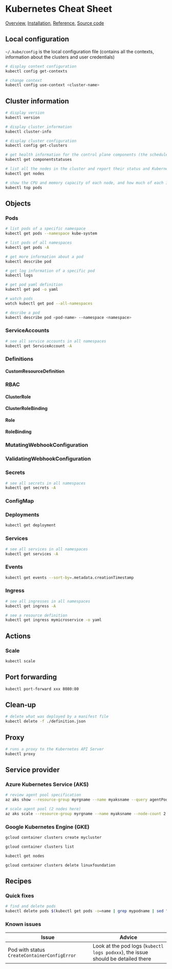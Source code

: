 # Kubernetes Cheat Sheet

[Overview](https://kubernetes.io/docs/reference/kubectl/overview/), [Installation](https://kubernetes.io/docs/tasks/tools/install-kubectl/), [Reference](https://kubernetes.io/docs/reference/kubectl/cheatsheet/), [Source code](https://github.com/kubernetes/kubernetes/tree/master/pkg/kubectl)

## Local configuration

`~/.kube/config` is the local configuration file (contains all the contexts, information about the clusters and user credentials)

```bash
# display context configuration
kubectl config get-contexts

# change context
kubectl config use-context <cluster-name>
```

## Cluster information

```bash
# display version
kubectl version

# display cluster information
kubectl cluster-info

# display cluster configuration
kubectl config get-clusters

# get health information for the control plane components (the scheduler, the controller manager and etcd)
kubectl get componentstatuses

# list all the nodes in the cluster and report their status and Kubernetes version
kubectl get nodes

# show the CPU and memory capacity of each node, and how much of each is currently in use
kubectl top pods
```

## Objects

### Pods

```bash
# list pods of a specific namespace
kubectl get pods --namespace kube-system

# list pods of all namespaces
kubectl get pods -A

# get more information about a pod
kubectl describe pod

# get log information of a specific pod
kubectl logs

# get pod yaml definition
kubectl get pod -o yaml

# watch pods
watch kubectl get pod --all-namespaces

# desribe a pod
kubectl describe pod <pod-name> --namespace <namespace>
```

### ServiceAccounts

```bash
# see all service accounts in all namespaces
kubectl get ServiceAccount -A
```

### Definitions

#### CustomResourceDefinition

### RBAC

#### ClusterRole

#### ClusterRoleBinding

#### Role

#### RoleBinding

### MutatingWebhookConfiguration

### ValidatingWebhookConfiguration

### Secrets

```bash
# see all secrets in all namespaces
kubectl get secrets -A
```

### ConfigMap

### Deployments

```bash
kubectl get deployment
```

### Services

```bash
# see all services in all namespaces
kubectl get services -A
```

### Events

```bash
kubectl get events --sort-by=.metadata.creationTimestamp
```

### Ingress

```bash
# see all ingresses in all namespaces
kubectl get ingress -A

# see a resource definition
kubectl get ingress mymicroservice -o yaml
```

## Actions

### Scale

```bash
kubectl scale
```

## Port forwarding

```bash
kubectl port-forward xxx 8080:80
```

## Clean-up

```bash
# delete what was deployed by a manifest file
kubectl delete -f ./definition.json
```

## Proxy

```bash
# runs a proxy to the Kubernetes API Server
kubectl proxy
```

## Service provider

### Azure Kubernetes Service (AKS)

```bash
# review agent pool specification
az aks show --resource-group myrgname --name myaksname --query agentPoolProfiles

# scale agent pool (2 nodes here)
az aks scale --resource-group myrgname --name myaksname --node-count 2 --query properties.provisioningState
```

### Google Kubernetes Engine (GKE)

```bash
gcloud container clusters create mycluster

gcloud container clusters list

kubectl get nodes

gcloud container clusters delete linuxfoundation
```

## Recipes

### Quick fixes

```bash
# find and delete pods
kubectl delete pods $(kubectl get pods -o=name | grep mypodname | sed "s/^.\{4\}//")
```

### Known issues

Issue | Advice
----- | ------
Pod with status `CreateContainerConfigError` | Look at the pod logs (`kubectl logs podxxx`), the issue should be detailed there
